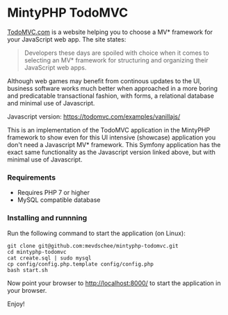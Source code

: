 # MintyPHP TodoMVC

[TodoMVC.com](https://todomvc.com/) is a website helping you to choose a MV* framework for your JavaScript web app. The site states:

>Developers these days are spoiled with choice when it comes to selecting an MV* framework for structuring and organizing their JavaScript web apps.

Although web games may benefit from continous updates to the UI, business software works much better when approached in a more boring and predicatable transactional fashion, with forms, a relational database and minimal use of Javascript.

Javascript version: https://todomvc.com/examples/vanillajs/

This is an implementation of the TodoMVC application in the MintyPHP framework to show even for this UI intensive (showcase) application you don't need a Javascript MV* framework. This Symfony application has the exact same functionality as the Javascript version linked above, but with minimal use of Javascript.

### Requirements

- Requires PHP 7 or higher 
- MySQL compatible database

### Installing and runnning

Run the following command to start the application (on Linux):

    git clone git@github.com:mevdschee/mintyphp-todomvc.git
    cd mintyphp-todomvc
    cat create.sql | sudo mysql
    cp config/config.php.template config/config.php
    bash start.sh

Now point your browser to [http://localhost:8000/](http://localhost:8000/) to start the application in your browser.

Enjoy!
